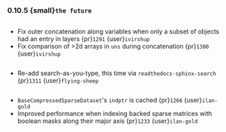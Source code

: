 ### 0.10.5 {small}`the future`

```{rubric} Bugfix
```

* Fix outer concatenation along variables when only a subset of objects had an entry in layers {pr}`1291` {user}`ivirshup`
* Fix comparison of >2d arrays in `uns` during concatenation {pr}`1300` {user}`ivirshup`

```{rubric} Documentation
```
* Re-add search-as-you-type, this time via `readthedocs-sphinx-search` {pr}`1311` {user}`flying-sheep`

```{rubric} Performance
```

* `BaseCompressedSparseDataset`'s `indptr` is cached {pr}`1266` {user}`ilan-gold`
* Improved performance when indexing backed sparse matrices with boolean masks along their major axis {pr}`1233` {user}`ilan-gold`
